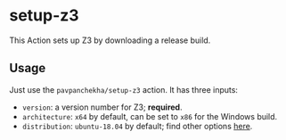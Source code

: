 setup-z3
========

This Action sets up Z3 by downloading a release build.

Usage
-----

Just use the `pavpanchekha/setup-z3` action. It has three inputs:

- `version`: a version number for Z3; **required**.
- `architecture`: `x64` by default, can be set to `x86` for the Windows build.
- `distribution`: `ubuntu-18.04` by default; find other options [here][z3-releases].

[z3-releases]: https://github.com/Z3Prover/z3/releases

